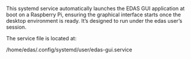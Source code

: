This systemd service automatically launches the EDAS GUI application at boot on a Raspberry Pi, ensuring the graphical interface starts once the desktop environment is ready. It’s designed to run under the edas user’s session.

The service file is located at:

/home/edas/.config/systemd/user/edas-gui.service
